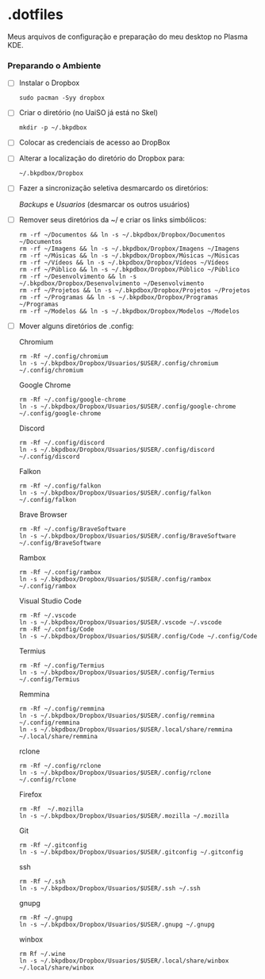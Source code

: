 # .dotfiles

Meus arquivos de configuração e preparação do meu desktop no Plasma KDE.

### Preparando o Ambiente

* [ ] Instalar o Dropbox
  ```
  sudo pacman -Syy dropbox
  ```
* [ ] Criar o diretório (no UaiSO já está no Skel)
  ```
  mkdir -p ~/.bkpdbox
  ```
* [ ] Colocar as credenciais de acesso ao DropBox
* [ ] Alterar a localização do diretório do Dropbox para:
  ```
  ~/.bkpdbox/Dropbox
  ```
* [ ] Fazer a sincronização seletiva desmarcardo os diretórios:

  *Backups* e *Usuarios* (desmarcar os outros usuários)
* [ ] Remover seus diretórios da ~/ e criar os links simbólicos:
  ```
  rm -rf ~/Documentos && ln -s ~/.bkpdbox/Dropbox/Documentos ~/Documentos
  rm -rf ~/Imagens && ln -s ~/.bkpdbox/Dropbox/Imagens ~/Imagens
  rm -rf ~/Músicas && ln -s ~/.bkpdbox/Dropbox/Músicas ~/Músicas
  rm -rf ~/Vídeos && ln -s ~/.bkpdbox/Dropbox/Vídeos ~/Vídeos
  rm -rf ~/Público && ln -s ~/.bkpdbox/Dropbox/Público ~/Público
  rm -rf ~/Desenvolvimento && ln -s ~/.bkpdbox/Dropbox/Desenvolvimento ~/Desenvolvimento
  rm -rf ~/Projetos && ln -s ~/.bkpdbox/Dropbox/Projetos ~/Projetos
  rm -rf ~/Programas && ln -s ~/.bkpdbox/Dropbox/Programas ~/Programas
  rm -rf ~/Modelos && ln -s ~/.bkpdbox/Dropbox/Modelos ~/Modelos
  
  ```
* [ ] Mover alguns diretórios de .config:
  
  Chromium
  ```
  rm -Rf ~/.config/chromium
  ln -s ~/.bkpdbox/Dropbox/Usuarios/$USER/.config/chromium ~/.config/chromium
  ```

  Google Chrome
  ```
  rm -Rf ~/.config/google-chrome 
  ln -s ~/.bkpdbox/Dropbox/Usuarios/$USER/.config/google-chrome ~/.config/google-chrome
  ```

  Discord
  ```
  rm -Rf ~/.config/discord 
  ln -s ~/.bkpdbox/Dropbox/Usuarios/$USER/.config/discord ~/.config/discord
  ```

  Falkon
   ```
  rm -Rf ~/.config/falkon
  ln -s ~/.bkpdbox/Dropbox/Usuarios/$USER/.config/falkon ~/.config/falkon
  ```
  
  Brave Browser
   ```
  rm -Rf ~/.config/BraveSoftware
  ln -s ~/.bkpdbox/Dropbox/Usuarios/$USER/.config/BraveSoftware ~/.config/BraveSoftware
  ```
  Rambox
   ```
  rm -Rf ~/.config/rambox
  ln -s ~/.bkpdbox/Dropbox/Usuarios/$USER/.config/rambox ~/.config/rambox
  ```
  Visual Studio Code
     ```
  rm -Rf ~/.vscode
  ln -s ~/.bkpdbox/Dropbox/Usuarios/$USER/.vscode ~/.vscode
  rm -Rf ~/.config/Code
  ln -s ~/.bkpdbox/Dropbox/Usuarios/$USER/.config/Code ~/.config/Code
  ```
  Termius
   ```
  rm -Rf ~/.config/Termius
  ln -s ~/.bkpdbox/Dropbox/Usuarios/$USER/.config/Termius ~/.config/Termius
  ```
  Remmina
   ```
  rm -Rf ~/.config/remmina
  ln -s ~/.bkpdbox/Dropbox/Usuarios/$USER/.config/remmina ~/.config/remmina
  ln -s ~/.bkpdbox/Dropbox/Usuarios/$USER/.local/share/remmina ~/.local/share/remmina
  
  ```
  rclone
  ```
  rm -Rf ~/.config/rclone
  ln -s ~/.bkpdbox/Dropbox/Usuarios/$USER/.config/rclone ~/.config/rclone
  ```
  
  Firefox
  ```
  rm -Rf  ~/.mozilla 
  ln -s ~/.bkpdbox/Dropbox/Usuarios/$USER/.mozilla ~/.mozilla 
  ```
  
  Git 
  ```
  rm -Rf ~/.gitconfig
  ln -s ~/.bkpdbox/Dropbox/Usuarios/$USER/.gitconfig ~/.gitconfig
  ```
  ssh
  ```
  rm -Rf ~/.ssh
  ln -s ~/.bkpdbox/Dropbox/Usuarios/$USER/.ssh ~/.ssh
  ```
  gnupg
  ```
  rm -Rf ~/.gnupg
  ln -s ~/.bkpdbox/Dropbox/Usuarios/$USER/.gnupg ~/.gnupg
  ```
  
  winbox
  ```
  rm Rf ~/.wine
  ln -s ~/.bkpdbox/Dropbox/Usuarios/$USER/.local/share/winbox ~/.local/share/winbox
  ```
  
